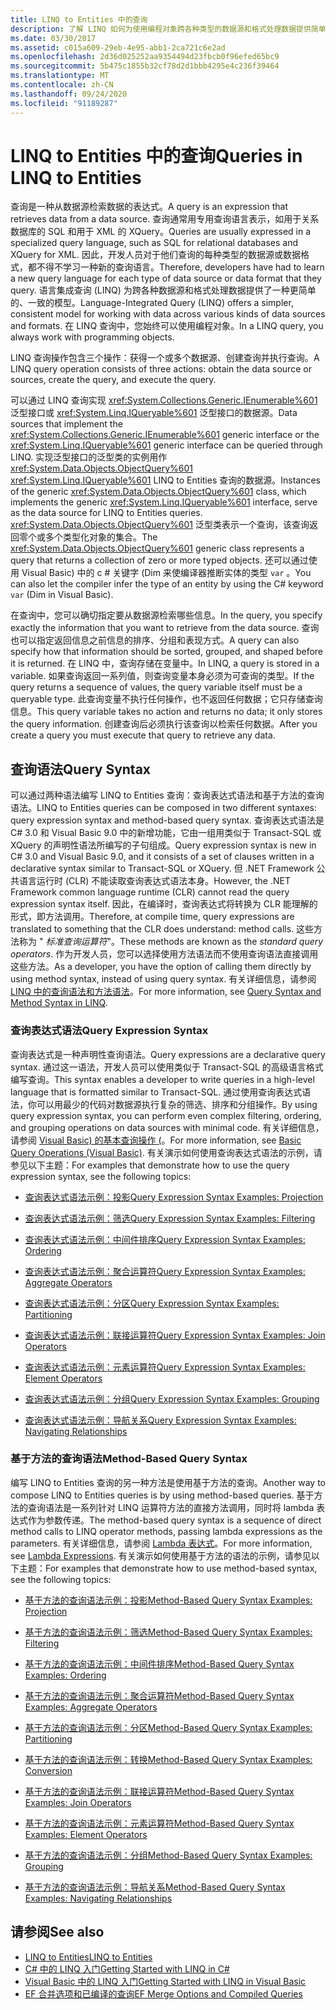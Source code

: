 ```yaml
---
title: LINQ to Entities 中的查询
description: 了解 LINQ 如何为使用编程对象跨各种类型的数据源和格式处理数据提供简单、一致的模型。
ms.date: 03/30/2017
ms.assetid: c015a609-29eb-4e95-abb1-2ca721c6e2ad
ms.openlocfilehash: 2d36d025252aa9354494d23fbcb0f96efed65bc9
ms.sourcegitcommit: 5b475c1855b32cf78d2d1bbb4295e4c236f39464
ms.translationtype: MT
ms.contentlocale: zh-CN
ms.lasthandoff: 09/24/2020
ms.locfileid: "91189287"
---
```

# <a name="queries-in-linq-to-entities"></a><span data-ttu-id="bf359-103">LINQ to Entities 中的查询</span><span class="sxs-lookup"><span data-stu-id="bf359-103">Queries in LINQ to Entities</span></span>

<span data-ttu-id="bf359-104">查询是一种从数据源检索数据的表达式。</span><span class="sxs-lookup"><span data-stu-id="bf359-104">A query is an expression that retrieves data from a data source.</span></span> <span data-ttu-id="bf359-105">查询通常用专用查询语言表示，如用于关系数据库的 SQL 和用于 XML 的 XQuery。</span><span class="sxs-lookup"><span data-stu-id="bf359-105">Queries are usually expressed in a specialized query language, such as SQL for relational databases and XQuery for XML.</span></span> <span data-ttu-id="bf359-106">因此，开发人员对于他们查询的每种类型的数据源或数据格式，都不得不学习一种新的查询语言。</span><span class="sxs-lookup"><span data-stu-id="bf359-106">Therefore, developers have had to learn a new query language for each type of data source or data format that they query.</span></span> <span data-ttu-id="bf359-107">语言集成查询 (LINQ) 为跨各种数据源和格式处理数据提供了一种更简单的、一致的模型。</span><span class="sxs-lookup"><span data-stu-id="bf359-107">Language-Integrated Query (LINQ) offers a simpler, consistent model for working with data across various kinds of data sources and formats.</span></span> <span data-ttu-id="bf359-108">在 LINQ 查询中，您始终可以使用编程对象。</span><span class="sxs-lookup"><span data-stu-id="bf359-108">In a LINQ query, you always work with programming objects.</span></span>  
  
 <span data-ttu-id="bf359-109">LINQ 查询操作包含三个操作：获得一个或多个数据源、创建查询并执行查询。</span><span class="sxs-lookup"><span data-stu-id="bf359-109">A LINQ query operation consists of three actions: obtain the data source or sources, create the query, and execute the query.</span></span>  
  
 <span data-ttu-id="bf359-110">可以通过 LINQ 查询实现 <xref:System.Collections.Generic.IEnumerable%601> 泛型接口或 <xref:System.Linq.IQueryable%601> 泛型接口的数据源。</span><span class="sxs-lookup"><span data-stu-id="bf359-110">Data sources that implement the <xref:System.Collections.Generic.IEnumerable%601> generic interface or the <xref:System.Linq.IQueryable%601> generic interface can be queried through LINQ.</span></span> <span data-ttu-id="bf359-111">实现泛型接口的泛型类的实例用作 <xref:System.Data.Objects.ObjectQuery%601> <xref:System.Linq.IQueryable%601> LINQ to Entities 查询的数据源。</span><span class="sxs-lookup"><span data-stu-id="bf359-111">Instances of the generic <xref:System.Data.Objects.ObjectQuery%601> class, which implements the generic <xref:System.Linq.IQueryable%601> interface, serve as the data source for LINQ to Entities queries.</span></span> <span data-ttu-id="bf359-112"><xref:System.Data.Objects.ObjectQuery%601> 泛型类表示一个查询，该查询返回零个或多个类型化对象的集合。</span><span class="sxs-lookup"><span data-stu-id="bf359-112">The <xref:System.Data.Objects.ObjectQuery%601> generic class represents a query that returns a collection of zero or more typed objects.</span></span> <span data-ttu-id="bf359-113">还可以通过使用 Visual Basic) 中的 c # 关键字 (Dim 来使编译器推断实体的类型 `var` 。</span><span class="sxs-lookup"><span data-stu-id="bf359-113">You can also let the compiler infer the type of an entity by using the C# keyword `var` (Dim in Visual Basic).</span></span>  
  
 <span data-ttu-id="bf359-114">在查询中，您可以确切指定要从数据源检索哪些信息。</span><span class="sxs-lookup"><span data-stu-id="bf359-114">In the query, you specify exactly the information that you want to retrieve from the data source.</span></span> <span data-ttu-id="bf359-115">查询也可以指定返回信息之前信息的排序、分组和表现方式。</span><span class="sxs-lookup"><span data-stu-id="bf359-115">A query can also specify how that information should be sorted, grouped, and shaped before it is returned.</span></span> <span data-ttu-id="bf359-116">在 LINQ 中，查询存储在变量中。</span><span class="sxs-lookup"><span data-stu-id="bf359-116">In LINQ, a query is stored in a variable.</span></span> <span data-ttu-id="bf359-117">如果查询返回一系列值，则查询变量本身必须为可查询的类型。</span><span class="sxs-lookup"><span data-stu-id="bf359-117">If the query returns a sequence of values, the query variable itself must be a queryable type.</span></span> <span data-ttu-id="bf359-118">此查询变量不执行任何操作，也不返回任何数据；它只存储查询信息。</span><span class="sxs-lookup"><span data-stu-id="bf359-118">This query variable takes no action and returns no data; it only stores the query information.</span></span> <span data-ttu-id="bf359-119">创建查询后必须执行该查询以检索任何数据。</span><span class="sxs-lookup"><span data-stu-id="bf359-119">After you create a query you must execute that query to retrieve any data.</span></span>  
  
## <a name="query-syntax"></a><span data-ttu-id="bf359-120">查询语法</span><span class="sxs-lookup"><span data-stu-id="bf359-120">Query Syntax</span></span>  

 <span data-ttu-id="bf359-121">可以通过两种语法编写 LINQ to Entities 查询：查询表达式语法和基于方法的查询语法。</span><span class="sxs-lookup"><span data-stu-id="bf359-121">LINQ to Entities queries can be composed in two different syntaxes: query expression syntax and method-based query syntax.</span></span> <span data-ttu-id="bf359-122">查询表达式语法是 C# 3.0 和 Visual Basic 9.0 中的新增功能，它由一组用类似于 Transact-SQL 或 XQuery 的声明性语法所编写的子句组成。</span><span class="sxs-lookup"><span data-stu-id="bf359-122">Query expression syntax is new in C# 3.0 and Visual Basic 9.0, and it consists of a set of clauses written in a declarative syntax similar to Transact-SQL or XQuery.</span></span> <span data-ttu-id="bf359-123">但 .NET Framework 公共语言运行时 (CLR) 不能读取查询表达式语法本身。</span><span class="sxs-lookup"><span data-stu-id="bf359-123">However, the .NET Framework common language runtime (CLR) cannot read the query expression syntax itself.</span></span> <span data-ttu-id="bf359-124">因此，在编译时，查询表达式将转换为 CLR 能理解的形式，即方法调用。</span><span class="sxs-lookup"><span data-stu-id="bf359-124">Therefore, at compile time, query expressions are translated to something that the CLR does understand: method calls.</span></span> <span data-ttu-id="bf359-125">这些方法称为 " *标准查询运算符*"。</span><span class="sxs-lookup"><span data-stu-id="bf359-125">These methods are known as the *standard query operators*.</span></span> <span data-ttu-id="bf359-126">作为开发人员，您可以选择使用方法语法而不使用查询语法直接调用这些方法。</span><span class="sxs-lookup"><span data-stu-id="bf359-126">As a developer, you have the option of calling them directly by using method syntax, instead of using query syntax.</span></span> <span data-ttu-id="bf359-127">有关详细信息，请参阅 [LINQ 中的查询语法和方法语法](../../../../../csharp/programming-guide/concepts/linq/query-syntax-and-method-syntax-in-linq.md)。</span><span class="sxs-lookup"><span data-stu-id="bf359-127">For more information, see [Query Syntax and Method Syntax in LINQ](../../../../../csharp/programming-guide/concepts/linq/query-syntax-and-method-syntax-in-linq.md).</span></span>  
  
### <a name="query-expression-syntax"></a><span data-ttu-id="bf359-128">查询表达式语法</span><span class="sxs-lookup"><span data-stu-id="bf359-128">Query Expression Syntax</span></span>  

 <span data-ttu-id="bf359-129">查询表达式是一种声明性查询语法。</span><span class="sxs-lookup"><span data-stu-id="bf359-129">Query expressions are a declarative query syntax.</span></span> <span data-ttu-id="bf359-130">通过这一语法，开发人员可以使用类似于 Transact-SQL 的高级语言格式编写查询。</span><span class="sxs-lookup"><span data-stu-id="bf359-130">This syntax enables a developer to write queries in a high-level language that is formatted similar to Transact-SQL.</span></span> <span data-ttu-id="bf359-131">通过使用查询表达式语法，你可以用最少的代码对数据源执行复杂的筛选、排序和分组操作。</span><span class="sxs-lookup"><span data-stu-id="bf359-131">By using query expression syntax, you can perform even complex filtering, ordering, and grouping operations on data sources with minimal code.</span></span> <span data-ttu-id="bf359-132">有关详细信息，请参阅 [Visual Basic) 的基本查询操作 (](../../../../../visual-basic/programming-guide/concepts/linq/basic-query-operations.md)。</span><span class="sxs-lookup"><span data-stu-id="bf359-132">For more information, see [Basic Query Operations (Visual Basic)](../../../../../visual-basic/programming-guide/concepts/linq/basic-query-operations.md).</span></span> <span data-ttu-id="bf359-133">有关演示如何使用查询表达式语法的示例，请参见以下主题：</span><span class="sxs-lookup"><span data-stu-id="bf359-133">For examples that demonstrate how to use the query expression syntax, see the following topics:</span></span>  
  
- [<span data-ttu-id="bf359-134">查询表达式语法示例：投影</span><span class="sxs-lookup"><span data-stu-id="bf359-134">Query Expression Syntax Examples: Projection</span></span>](query-expression-syntax-examples-projection.md)  
  
- [<span data-ttu-id="bf359-135">查询表达式语法示例：筛选</span><span class="sxs-lookup"><span data-stu-id="bf359-135">Query Expression Syntax Examples: Filtering</span></span>](query-expression-syntax-examples-filtering.md)  
  
- [<span data-ttu-id="bf359-136">查询表达式语法示例：中间件排序</span><span class="sxs-lookup"><span data-stu-id="bf359-136">Query Expression Syntax Examples: Ordering</span></span>](query-expression-syntax-examples-ordering.md)  
  
- [<span data-ttu-id="bf359-137">查询表达式语法示例：聚合运算符</span><span class="sxs-lookup"><span data-stu-id="bf359-137">Query Expression Syntax Examples: Aggregate Operators</span></span>](query-expression-syntax-examples-aggregate-operators.md)  
  
- [<span data-ttu-id="bf359-138">查询表达式语法示例：分区</span><span class="sxs-lookup"><span data-stu-id="bf359-138">Query Expression Syntax Examples: Partitioning</span></span>](query-expression-syntax-examples-partitioning.md)  
  
- [<span data-ttu-id="bf359-139">查询表达式语法示例：联接运算符</span><span class="sxs-lookup"><span data-stu-id="bf359-139">Query Expression Syntax Examples: Join Operators</span></span>](query-expression-syntax-examples-join-operators.md)  
  
- [<span data-ttu-id="bf359-140">查询表达式语法示例：元素运算符</span><span class="sxs-lookup"><span data-stu-id="bf359-140">Query Expression Syntax Examples: Element Operators</span></span>](query-expression-syntax-examples-element-operators.md)  
  
- [<span data-ttu-id="bf359-141">查询表达式语法示例：分组</span><span class="sxs-lookup"><span data-stu-id="bf359-141">Query Expression Syntax Examples: Grouping</span></span>](query-expression-syntax-examples-grouping.md)  
  
- [<span data-ttu-id="bf359-142">查询表达式语法示例：导航关系</span><span class="sxs-lookup"><span data-stu-id="bf359-142">Query Expression Syntax Examples: Navigating Relationships</span></span>](query-expression-syntax-examples-navigating-relationships.md)  
  
### <a name="method-based-query-syntax"></a><span data-ttu-id="bf359-143">基于方法的查询语法</span><span class="sxs-lookup"><span data-stu-id="bf359-143">Method-Based Query Syntax</span></span>  

 <span data-ttu-id="bf359-144">编写 LINQ to Entities 查询的另一种方法是使用基于方法的查询。</span><span class="sxs-lookup"><span data-stu-id="bf359-144">Another way to compose LINQ to Entities queries is by using method-based queries.</span></span> <span data-ttu-id="bf359-145">基于方法的查询语法是一系列针对 LINQ 运算符方法的直接方法调用，同时将 lambda 表达式作为参数传递。</span><span class="sxs-lookup"><span data-stu-id="bf359-145">The method-based query syntax is a sequence of direct method calls to LINQ operator methods, passing lambda expressions as the parameters.</span></span> <span data-ttu-id="bf359-146">有关详细信息，请参阅 [Lambda 表达式](../../../../../csharp/language-reference/operators/lambda-expressions.md)。</span><span class="sxs-lookup"><span data-stu-id="bf359-146">For more information, see [Lambda Expressions](../../../../../csharp/language-reference/operators/lambda-expressions.md).</span></span> <span data-ttu-id="bf359-147">有关演示如何使用基于方法的语法的示例，请参见以下主题：</span><span class="sxs-lookup"><span data-stu-id="bf359-147">For examples that demonstrate how to use method-based syntax, see the following topics:</span></span>  
  
- [<span data-ttu-id="bf359-148">基于方法的查询语法示例：投影</span><span class="sxs-lookup"><span data-stu-id="bf359-148">Method-Based Query Syntax Examples: Projection</span></span>](method-based-query-syntax-examples-projection.md)  
  
- [<span data-ttu-id="bf359-149">基于方法的查询语法示例：筛选</span><span class="sxs-lookup"><span data-stu-id="bf359-149">Method-Based Query Syntax Examples: Filtering</span></span>](method-based-query-syntax-examples-filtering.md)  
  
- [<span data-ttu-id="bf359-150">基于方法的查询语法示例：中间件排序</span><span class="sxs-lookup"><span data-stu-id="bf359-150">Method-Based Query Syntax Examples: Ordering</span></span>](method-based-query-syntax-examples-ordering.md)  
  
- [<span data-ttu-id="bf359-151">基于方法的查询语法示例：聚合运算符</span><span class="sxs-lookup"><span data-stu-id="bf359-151">Method-Based Query Syntax Examples: Aggregate Operators</span></span>](method-based-query-syntax-examples-aggregate-operators.md)  
  
- [<span data-ttu-id="bf359-152">基于方法的查询语法示例：分区</span><span class="sxs-lookup"><span data-stu-id="bf359-152">Method-Based Query Syntax Examples: Partitioning</span></span>](method-based-query-syntax-examples-partitioning.md)  
  
- [<span data-ttu-id="bf359-153">基于方法的查询语法示例：转换</span><span class="sxs-lookup"><span data-stu-id="bf359-153">Method-Based Query Syntax Examples: Conversion</span></span>](method-based-query-syntax-examples-conversion.md)  
  
- [<span data-ttu-id="bf359-154">基于方法的查询语法示例：联接运算符</span><span class="sxs-lookup"><span data-stu-id="bf359-154">Method-Based Query Syntax Examples: Join Operators</span></span>](method-based-query-syntax-examples-join-operators.md)  
  
- [<span data-ttu-id="bf359-155">基于方法的查询语法示例：元素运算符</span><span class="sxs-lookup"><span data-stu-id="bf359-155">Method-Based Query Syntax Examples: Element Operators</span></span>](method-based-query-syntax-examples-element-operators.md)  
  
- [<span data-ttu-id="bf359-156">基于方法的查询语法示例：分组</span><span class="sxs-lookup"><span data-stu-id="bf359-156">Method-Based Query Syntax Examples: Grouping</span></span>](method-based-query-syntax-examples-grouping.md)  
  
- [<span data-ttu-id="bf359-157">基于方法的查询语法示例：导航关系</span><span class="sxs-lookup"><span data-stu-id="bf359-157">Method-Based Query Syntax Examples: Navigating Relationships</span></span>](method-based-query-syntax-examples-navigating-relationships.md)  
  
## <a name="see-also"></a><span data-ttu-id="bf359-158">请参阅</span><span class="sxs-lookup"><span data-stu-id="bf359-158">See also</span></span>

- [<span data-ttu-id="bf359-159">LINQ to Entities</span><span class="sxs-lookup"><span data-stu-id="bf359-159">LINQ to Entities</span></span>](linq-to-entities.md)
- [<span data-ttu-id="bf359-160">C# 中的 LINQ 入门</span><span class="sxs-lookup"><span data-stu-id="bf359-160">Getting Started with LINQ in C#</span></span>](../../../../../csharp/programming-guide/concepts/linq/index.md)
- [<span data-ttu-id="bf359-161">Visual Basic 中的 LINQ 入门</span><span class="sxs-lookup"><span data-stu-id="bf359-161">Getting Started with LINQ in Visual Basic</span></span>](../../../../../visual-basic/programming-guide/concepts/linq/getting-started-with-linq.md)
- [<span data-ttu-id="bf359-162">EF 合并选项和已编译的查询</span><span class="sxs-lookup"><span data-stu-id="bf359-162">EF Merge Options and Compiled Queries</span></span>](/archive/blogs/dsimmons/ef-merge-options-and-compiled-queries)
